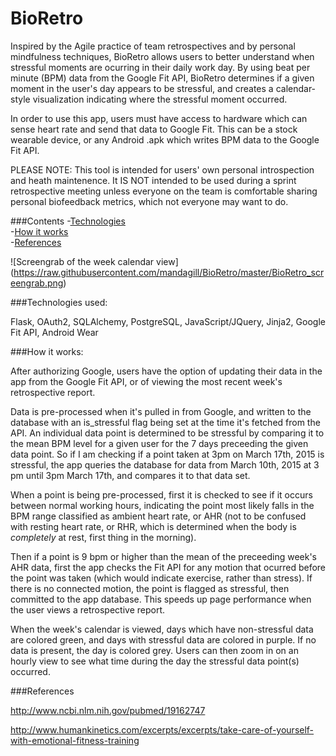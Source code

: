 BioRetro
===========

Inspired by the Agile practice of team retrospectives and by personal mindfulness techniques, BioRetro allows users to better understand when stressful moments are ocurring in their daily work day. By using beat per minute (BPM) data from the Google Fit API, BioRetro determines if a given moment in the user's day appears to be stressful, and creates a calendar-style visualization indicating where the stressful moment occurred. 

In order to use this app, users must have access to hardware which can sense heart rate and send that data to Google Fit. This can be a stock wearable device, or any Android .apk which writes BPM data to the Google Fit API. 

PLEASE NOTE: This tool is intended for users' own personal introspection and heath maintenence. It IS NOT intended to be used during a sprint retrospective meeting unless everyone on the team is comfortable sharing personal biofeedback metrics, which not everyone may want to do. 

###Contents
-[Technologies](#Technologies-used)        
-[How it works](#How-it-works)         
-[References](#References)          

![Screengrab of the week calendar view]
(https://raw.githubusercontent.com/mandagill/BioRetro/master/BioRetro_screengrab.png)

###Technologies used:

Flask, OAuth2, SQLAlchemy, PostgreSQL, JavaScript/JQuery, Jinja2, Google Fit API, Android Wear

###How it works:

After authorizing Google, users have the option of updating their data in the app from the Google Fit API, or of viewing the most recent week's retrospective report. 

Data is pre-processed when it's pulled in from Google, and written to the database with an is_stressful flag being set at the time it's fetched from the API. An individual data point is determined to be stressful by comparing it to the mean BPM level for a given user for the 7 days preceeding the given data point. So if I am checking if a point taken at 3pm on March 17th, 2015 is stressful, the app queries the database for data from March 10th, 2015 at 3 pm until 3pm March 17th, and compares it to that data set.

When a point is being pre-processed, first it is checked to see if it occurs between normal working hours, indicating the point most likely falls in the BPM range classified as ambient heart rate, or AHR (not to be confused with resting heart rate, or RHR, which is determined when the body is *completely* at rest, first thing in the morning).

Then if a point is 9 bpm or higher than the mean of the preceeding week's AHR data, first the app checks the Fit API for any motion that ocurred before the point was taken (which would indicate exercise, rather than stress). If there is no connected motion, the point is flagged as stressful, then committed to the app database. This speeds up page performance when the user views a retrospective report.

When the week's calendar is viewed, days which have non-stressful data are colored green, and days with stressful data are colored in purple. If no data is present, the day is colored grey. Users can then zoom in on an hourly view to see what time during the day the stressful data point(s) occurred. 

###References

http://www.ncbi.nlm.nih.gov/pubmed/19162747

http://www.humankinetics.com/excerpts/excerpts/take-care-of-yourself-with-emotional-fitness-training

